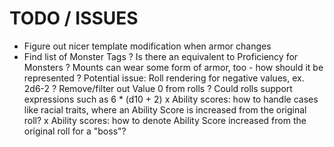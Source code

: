 # TODO / ISSUES

- Figure out nicer template modification when armor changes
- Find list of Monster Tags
? Is there an equivalent to Proficiency for Monsters
? Mounts can wear some form of armor, too - how should it be represented
? Potential issue: Roll rendering for negative values, ex. 2d6-2
? Remove/filter out Value 0 from rolls
? Could rolls support expressions such as 6 * (d10 + 2)
x Ability scores: how to handle cases like racial traits, where an Ability Score is increased from the original roll?
x Ability scores: how to denote Ability Score increased from the original roll for a "boss"?
